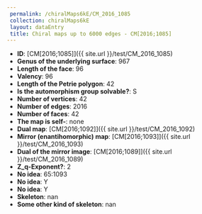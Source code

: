 ```yaml
--- 
 permalink: /chiralMaps6kE/CM_2016_1085 
 collection: chiralMaps6kE
 layout: dataEntry
 title: Chiral maps up to 6000 edges - CM[2016;1085]
---
```


- **ID**: [CM[2016;1085]]({{ site.url }}/test/CM_2016_1085)
- **Genus of the underlying surface**: 967
- **Length of the face**: 96
- **Valency**: 96
- **Length of the Petrie polygon**: 42
- **Is the automorphism group solvable?**: S
- **Number of vertices**: 42
- **Number of edges**: 2016
- **Number of faces**: 42
- **The map is self-**: none
- **Dual map**: [CM[2016;1092]]({{ site.url }}/test/CM_2016_1092)
- **Mirror (enantihomorphic) map**: [CM[2016;1093]]({{ site.url }}/test/CM_2016_1093)
- **Dual of the mirror image**: [CM[2016;1089]]({{ site.url }}/test/CM_2016_1089)
- **Z_q-Exponent?**: 2
- **No idea**:  65:1093
- **No idea**: Y
- **No idea**: Y
- **Skeleton**: nan
- **Some other kind of skeleton**: nan
